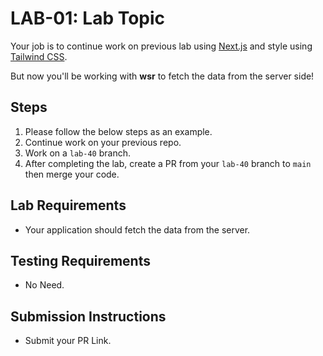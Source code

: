 # LAB-01: Lab Topic

Your job is to continue work on previous lab using [Next.js](https://beta.nextjs.org/docs) and style using [Tailwind CSS](https://tailwindcss.com/).

But now you'll be working with **wsr** to fetch the data from the server side!

## Steps

1. Please follow the below steps as an example.
1. Continue work on your previous repo.
2. Work on a `lab-40` branch.
3. After completing the lab, create a PR from your `lab-40` branch to `main` then merge your code.

## Lab Requirements

- Your application should fetch the data from the server.


## Testing Requirements
- No Need.


## Submission Instructions
- Submit your PR Link.